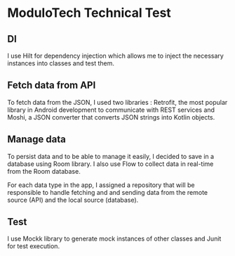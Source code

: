 # ModuloTech Technical Test

## DI

I use Hilt for dependency injection which allows me to inject 
the necessary instances into classes and test them.

## Fetch data from API

To fetch data from the JSON, I used two libraries :
Retrofit, the most popular library in Android development to communicate with
REST services and Moshi, a JSON converter that converts JSON strings into
Kotlin objects.

## Manage data

To persist data and to be able to manage it easily, I decided to save in a database
using Room library. I also use Flow to collect data in real-time from the Room database.

For each data type in the app, I assigned a repository that will be responsible to handle fetching and
and sending data from the remote source (API) and the local source (database).

## Test

I use Mockk library to generate mock instances of other classes and Junit for test execution.
